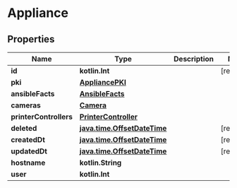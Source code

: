 
# Appliance

## Properties
Name | Type | Description | Notes
------------ | ------------- | ------------- | -------------
**id** | **kotlin.Int** |  |  [readonly]
**pki** | [**AppliancePKI**](AppliancePKI.md) |  | 
**ansibleFacts** | [**AnsibleFacts**](AnsibleFacts.md) |  | 
**cameras** | [**Camera**](Camera.md) |  | 
**printerControllers** | [**PrinterController**](PrinterController.md) |  | 
**deleted** | [**java.time.OffsetDateTime**](java.time.OffsetDateTime.md) |  |  [readonly]
**createdDt** | [**java.time.OffsetDateTime**](java.time.OffsetDateTime.md) |  |  [readonly]
**updatedDt** | [**java.time.OffsetDateTime**](java.time.OffsetDateTime.md) |  |  [readonly]
**hostname** | **kotlin.String** |  | 
**user** | **kotlin.Int** |  | 




